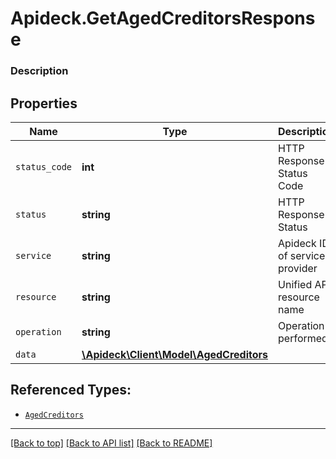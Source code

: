 # Apideck.GetAgedCreditorsResponse

### Description

## Properties
Name | Type | Description | Notes
------------ | ------------- | ------------- | -------------
`status_code` | **int** | HTTP Response Status Code | 
`status` | **string** | HTTP Response Status | 
`service` | **string** | Apideck ID of service provider | 
`resource` | **string** | Unified API resource name | 
`operation` | **string** | Operation performed | 
`data` | [**\Apideck\Client\Model\AgedCreditors**](AgedCreditors.md) |  | 





## Referenced Types:





* [`AgedCreditors`](AgedCreditors.md)

---

[[Back to top]](#) [[Back to API list]](../../../../README.md#documentation-for-api-endpoints) [[Back to README]](../../../../README.md)


